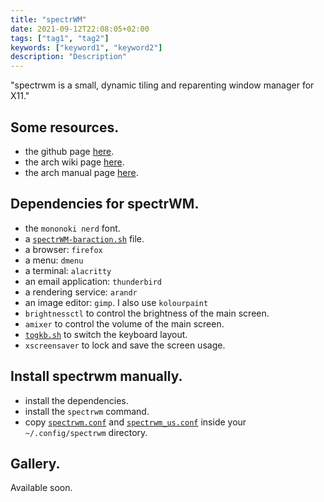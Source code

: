 ```yaml
---
title: "spectrWM"
date: 2021-09-12T22:08:05+02:00
tags: ["tag1", "tag2"]
keywords: ["keyword1", "keyword2"]
description: "Description"
---
```


"spectrwm is a small, dynamic tiling and reparenting window manager for X11."


## Some resources.
- the github page [here](https://github.com/conformal/spectrwm).
- the arch wiki page [here](https://wiki.archlinux.org/title/spectrwm).
- the arch manual page [here](https://man.archlinux.org/man/spectrwm.1).

## Dependencies for spectrWM.
- the `mononoki nerd` font.
- a [`spectrWM-baraction.sh`] file.
- a browser: `firefox`
- a menu: `dmenu`
- a terminal: `alacritty`
- an email application: `thunderbird`
- a rendering service: `arandr`
- an image editor: `gimp`. I also use `kolourpaint`
- `brightnessctl` to control the brightness of the main screen.
- `amixer` to control the volume of the main screen.
- [`togkb.sh`] to switch the keyboard layout.
- `xscreensaver` to lock and save the screen usage.

## Install spectrwm manually.
- install the dependencies.
- install the `spectrwm` command.
- copy [`spectrwm.conf`] and [`spectrwm_us.conf`] inside your `~/.config/spectrwm` directory.

## Gallery.
Available soon.

[`spectrWM-baraction.sh`]: https://github.com/a2n-s/dotfiles/blob/main/scripts/spectrWM-baraction.sh
[`togkb.sh`]:              https://github.com/a2n-s/dotfiles/blob/main/scripts/togkb.sh
[`spectrwm.conf`]:         https://github.com/a2n-s/dotfiles/blob/main/.config/spectrwm/spectrwm.conf
[`spectrwm_us.conf`]:      https://github.com/a2n-s/dotfiles/blob/main/.config/spectrwm/spectrwm_us.conf
